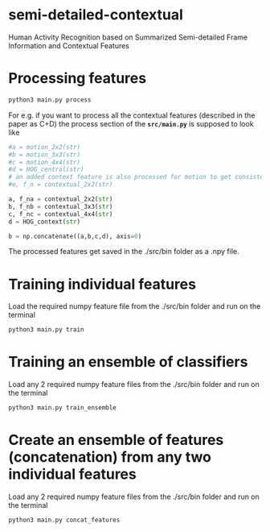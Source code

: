 # semi-detailed-contextual
Human Activity Recognition based on Summarized Semi-detailed Frame Information and Contextual Features

# Processing features
```sh
python3 main.py process
```
For e.g. if you want to process all the contextual features (described in the paper as C+D) the process section of the **`src/main.py`** is supposed to look like
```python
#a = motion_2x2(str)
#b = motion_3x3(str)
#c = motion_4x4(str)
#d = HOG_central(str)
# an added context feature is also processed for motion to get consistency between the valid videos processed
#e, f_n = contextual_2x2(str)

a, f_na = contextual_2x2(str)
b, f_nb = contextual_3x3(str)
c, f_nc = contextual_4x4(str)
d = HOG_context(str)

b = np.concatenate((a,b,c,d), axis=0)
```
The processed features get saved in the ./src/bin folder as a .npy file.

# Training individual features
Load the required numpy feature file from the ./src/bin folder and run on the terminal
```sh
python3 main.py train
```

# Training an ensemble of classifiers
Load any 2 required numpy feature files from the ./src/bin folder and run on the terminal
```sh
python3 main.py train_ensemble
```

# Create an ensemble of features (concatenation) from any two individual features
Load any 2 required numpy feature files from the ./src/bin folder and run on the terminal
```sh
python3 main.py concat_features
```

